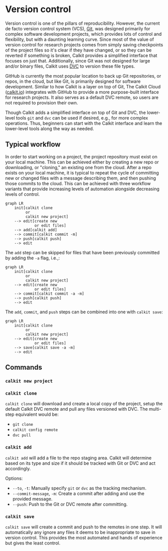 # Version control

Version control is one of the pillars of reproducibility.
However, the current de facto version control system (VCS),
[Git](https://git-scm.com),
was designed primarily for complex software development projects,
which provides lots of control and flexibility,
but with a daunting learning curve.
Since most of the value of version control for research projects comes from
simply saving checkpoints of the project files so it's clear if they have
changed, or so they can be reverted if something is broken,
Calkit provides a simplified interface that focuses on just that.
Additionally,
since Git was not designed for large and/or binary files,
Calkit uses [DVC](https://dvc.org) to version these file types.

GitHub is currently the most popular location to back up
Git repositories, or repos, in the cloud, but like Git,
is primarily designed for software development.
Similar to how Calkit is a layer on top of Git,
The Calkit Cloud ([calkit.io](https://calkit.io))
integrates with GitHub to provide a more purpose-built
interface for research projects.
It also serves as a default DVC remote,
so users are not required to provision their own.

Though Calkit adds a simplified interface on top of Git and DVC,
the lower-level tools `git` and `dvc` can be used if desired, e.g.,
for more complex operations.
Thus, beginners can start with the Calkit interface and learn the
lower-level tools along the way as needed.

## Typical workflow

In order to start working on a project,
the project repository must exist on your local machine.
This can be achieved either by creating a new repo or
downloading, or "cloning," an existing one from the cloud.
After a repo exists on your local machine,
it is typical to repeat the cycle of
committing new or changed files with a message describing them,
and then pushing those commits to the cloud.
This can be achieved with three workflow variants that provide increasing
levels of automation alongside decreasing levels of control.

```mermaid
graph LR
    init[calkit clone
         or
         calkit new project]
    --> edit[create new
             or edit files]
    --> add[calkit add]
    --> commit[calkit commit -m]
    --> push[calkit push]
    --> edit
```

The `add` step can be skipped for files that have been previously committed
by adding the `-a` flag, i.e.,:

```mermaid
graph LR
    init[calkit clone
         or
         calkit new project]
    --> edit[create new
             or edit files]
    --> commit[calkit commit -a -m]
    --> push[calkit push]
    --> edit
```

The `add`, `commit`, and `push` steps can be combined into one with
`calkit save`:

```mermaid
graph LR
    init[calkit clone
         or
         calkit new project]
    --> edit[create new
             or edit files]
    --> save[calkit save -a -m]
    --> edit
```

## Commands

### `calkit new project`

### `calkit clone`

`calkit clone` will download and create a local copy of the project,
setup the default Calkit DVC remote and pull any files versioned with DVC.
The multi-step equivalent would be:

- `git clone`
- `calkit config remote`
- `dvc pull`

### `calkit add`

`calkit add` will add a file to the repo staging area.
Calkit will determine based on its type and size if it should be tracked
with Git or DVC and act accordingly.

Options:

- `--to`, `-t`: Manually specify `git` or `dvc` as the tracking mechanism.
- `--commit-message`, `-m`: Create a commit after adding
  and use the provided message.
- `--push`: Push to the Git or DVC remote after committing.

### `calkit save`

`calkit save` will create a commit and push to the remotes in one step.
It will automatically any ignore any files it deems to be inappropriate to
save in version control.
This provides the most automated and hands of experience
but gives the least control.
